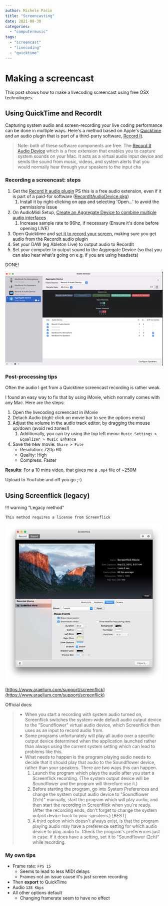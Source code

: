 ```yaml
---
author: Michele Pasin
title: "Screencasting"
date: 2021-08-30
categories: 
  - "computermusic"
tags: 
  - "screencast"
  - "livecoding"
  - "quicktime"
---
```


# Making a screencast 

This post shows how to make a livecoding screencast using free OSX technologies. 

## Using QuickTime and RecordIt

Capturing system audio and screen-recording your live coding performance can be done in multiple ways. Here's a method based on Apple's [Quicktime](https://en.wikipedia.org/wiki/QuickTime) and an audio plugin that is part of a third-party software, [Record It](https://www.buildtoconnect.com/en/products/recordit).

> Note: both of these software components are free.  The [Record It Audio Device](https://www.buildtoconnect.com/downloads/RecordItAudioDevice.pkg) which is a free extension that enables you to capture system sounds on your Mac. It acts as a virtual audio input device and sends the sound from music, videos, and system alerts that you would normally hear through your speakers to the input cha


### Recording a screencast: steps 

1.  Get the [Record It audio plugin](https://www.buildtoconnect.com/help/how-to-record-system-audio) PS this is a free audio extension, even if it is part of a paid-for software ([RecordItAudioDevice.pkg](https://www.buildtoconnect.com/downloads/RecordItAudioDevice.pkg))
	1. Install it by right-clicking on app and selecting 'Open...' to avoid the permissions issue
2. On AudioMidi Setup, [Create an Aggregate Device to combine multiple audio interfaces](https://support.apple.com/en-us/HT202000)
	1. Increase sample rate to 96hz, if necessary (Ensure it's done before opening LIVE)
3. Open Quicktime and [set it to record your screen](https://support.apple.com/en-us/HT208721), making sure you get audio from the RecordIt audio plugin
4. Set your DAW (eg Ableton Live) to output audio to RecordIt
5. Set your computer to output sound to the Aggregate Device (so that you can also hear what's going on e.g. if you are using headsets)

DONE!

![record-it-audio-devices.png](../assets/images/record-it-audio-devices.png)



### Post-processing tips

Often the audio I get from a Quicktime screencast recording is rather weak. 

I found an easy way to fix that by using iMovie, which normally comes with any Mac. Here are the steps:

1. Open the livecoding screencast  in iMovie
2. Detach Audio (right-click on movie bar to see the options menu)
3. Adjust the volume in the audio track editor, by dragging the mouse up/down (avoid red zones!)
	1. Additionally, you can try using the top left menu:   `Music Settings > Equalizer > Music Enhance`
4. Save the new movie:  `Share > File` 
	* Resolution: 720p 60
	* Quality: High 
	* Compress: Faster 

**Results**: For a 10 mins video, that gives me a `.mp4` file of ~250M 

Upload to YouTube and off you go ;-)




## Using Screenflick (legacy)

!!! warning "Legacy method"

    This method requires a license from Screenflick 


[![Image screenflick.png](../assets/images/screenflick.png)](../assets/images/screenflick.png)

[https://www.araelium.com/support/screenflick](https://www.araelium.com/support/screenflick)

Official docs:

> *  When you start a recording with system audio turned on, Screenflick switches the system-wide default audio output device to the "Soundflower" virtual audio device, which Screenflick then uses as an input to record audio from. 
> * Some programs unfortunately will play all audio over a specific output device determined when the application launched rather than always using the current system setting which can lead to problems like this.
> * What needs to happen is the program playing audio needs to decide that it should play that audio to the Soundflower device, rather than your speakers. There are two ways this can happen.
>  	1.	Launch the program which plays the audio after you start a Screenflick recording. (The system output device will be Soundflower and the program will therefore use it.)
>  	2.	Before starting the program, go into System Preferences and change the system output audio device to "Soundflower (2ch)" manually, start the program which will play audio, and then start the recording in Screenflick when you're ready. (After the recording ends, don't forget to change the system output device back to your speakers.)
> 	[BEST]
> 	 3.	A third option which doesn't always exist, is that the program playing audio may have a preference setting for which audio device to play audio to. Check the program's preferences just in case. If it does have a setting, set it to "Soundflower (2ch)" while recording.

### My own tips

* Frame rate: `FPS 15`  
	- Seems to lead to less MIDI delays 
	- Frames not an issue cause it's just screen recording
* Then **export** to QuickTime
* Audio `128 Kbps`
* All other options default
	- Changing framerate seem to have no effect 

